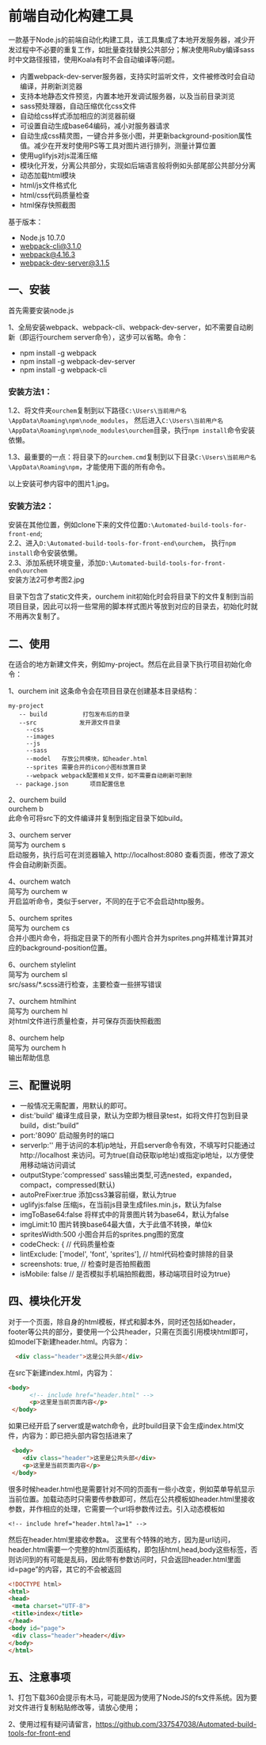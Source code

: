 ﻿# 前端自动化构建工具

一款基于Node.js的前端自动化构建工具，该工具集成了本地开发服务器，减少开发过程中不必要的重复工作，如批量查找替换公共部分；解决使用Ruby编译sass时中文路径报错，使用Koala有时不会自动编译等问题。

 - 内置webpack-dev-server服务器，支持实时监听文件，文件被修改时会自动编译，并刷新浏览器
 - 支持本地静态文件预览，内置本地开发调试服务器，以及当前目录浏览
 - sass预处理器，自动压缩优化css文件
 - 自动给css样式添加相应的浏览器前缀
 - 可设置自动生成base64编码，减小对服务器请求
 - 自动生成css精灵图，一键合并多张小图，并更新background-position属性值。减少在开发时使用PS等工具对图片进行排列，测量计算位置 
 - 使用uglifyjs对js混淆压缩 
 - 模块化开发，分离公共部分，实现如后端语言般将例如头部尾部公共部分分离
 - 动态加载html模块
 - html/js文件格式化
 - html/css代码质量检查
 - html保存快照截图
 
基于版本：
 - Node.js 10.7.0  
 - webpack-cli@3.1.0
 - webpack@4.16.3
 - webpack-dev-server@3.1.5
 

## 一、安装

首先需要安装node.js

1、全局安装webpack、webpack-cli、webpack-dev-server，如不需要自动刷新（即运行ourchem server命令），这步可以省略。命令：
   - npm install -g webpack
   - npm install -g webpack-dev-server
   - npm install -g webpack-cli
### 安装方法1：  
1.2、将文件夹`ourchem`复制到以下路径`C:\Users\当前用户名\AppData\Roaming\npm\node_modules`，
   然后进入`C:\Users\当前用户名\AppData\Roaming\npm\node_modules\ourchem`目录，执行`npm install`命令安装依懒。

1.3、最重要的一点：将目录下的`ourchem.cmd`复制到以下目录`C:\Users\当前用户名\AppData\Roaming\npm`，才能使用下面的所有命令。

   以上安装可参内容中的图片1.jpg。  
 ### 安装方法2：  
安装在其他位置，例如clone下来的文件位置`D:\Automated-build-tools-for-front-end`;   
2.2、进入`D:\Automated-build-tools-for-front-end\ourchem`， 执行`npm install`命令安装依懒。  
2.3、添加系统环境变量，添加`D:\Automated-build-tools-for-front-end\ourchem`    
安装方法2可参考图2.jpg  

   目录下包含了static文件夹，ourchem init初始化时会将目录下的文件复制到当前项目目录，因此可以将一些常用的脚本样式图片等放到对应的目录去，初始化时就不用再次复制了。

   

## 二、使用

   在适合的地方新建文件夹，例如my-project。然后在此目录下执行项目初始化命令：

   1、ourchem init
   这条命令会在项目目录在创建基本目录结构：

    my-project
       -- build          打包发布后的目录
       --src            发开源文件目录
         --css
         --images
         --js
         --sass
         --model   存放公共模块，如header.html
         --sprites 需要合并的icon小图标放置目录
         --webpack webpack配置相关文件，如不需要自动刷新可删除
      -- package.json      项目配置信息

  2、ourchem build  
   ourchem b  
   此命令可将src下的文件编译并复制到指定目录下如build。  

   3、ourchem server  
   简写为 ourchem s  
   启动服务，执行后可在浏览器输入 http://localhost:8080 查看页面，修改了源文件会自动刷新页面。  

   4、ourchem watch  
   简写为 ourchem w  
   开启监听命令，类似于server，不同的在于它不会启动http服务。  
   
   5、ourchem sprites  
   简写为 ourchem cs  
   合并小图片命令，将指定目录下的所有小图片合并为sprites.png并精准计算其对应的background-position位置。  
   
   6、ourchem stylelint  
   简写为 ourchem sl  
   src/sass/*.scss进行检查，主要检查一些拼写错误  
   
   7、ourchem htmlhint  
   简写为 ourchem hl  
   对html文件进行质量检查，并可保存页面快照截图  
   
   8、ourchem help  
   简写为 ourchem h  
   输出帮助信息  


## 三、配置说明

- 一般情况无需配置，用默认的即可。
- dist:'build' 编译生成目录，默认为空即为根目录test，如将文件打包到目录build，dist:”build”
- port:'8090' 启动服务时的端口
- serverIp:'' 用于访问的本机ip地址，开启server命令有效，不填写时只能通过 http://localhost 来访问。可为true(自动获取ip地址)或指定ip地址，以方便使用移动端访问调试
- outputStype:'compressed' sass输出类型,可选nested，expanded，compact，compressed(默认)
- autoPreFixer:true 添加css3兼容前缀，默认为true
- uglifyjs:false 压缩js，在当前js目录生成files.min.js，默认为false
- imgToBase64:false 将样式中的背景图片转为base64，默认为false
- imgLimit:10 图片转换base64最大值，大于此值不转换，单位k
- spritesWidth:500 小图合并后的sprites.png图的宽度
- codeCheck: { // 代码质量检查
-   lintExclude: ['model', 'font', 'sprites'], // html代码检查时排除的目录
-   screenshots: true, // 检查时是否拍照截图
-   isMobile: false // 是否模拟手机端拍照截图，移动端项目时设为true}

## 四、模块化开发

   对于一个页面，除自身的html模板，样式和脚本外，同时还包括如header，footer等公共的部分，要使用一个公共header，只需在页面引用模块html即可，
  如model下新建header.html。内容为：
```html
  <div class="header">这是公共头部</div>
```
在src下新建index.html，内容为：
```html
<body>
      <!-- include href="header.html" -->
      <p>这里是当前页面内容</p>
 </body>
```

   如果已经开启了server或是watch命令，此时build目录下会生成index.html文件，内容为：即已把头部内容包括进来了
   ```html
    <body>
       <div class="header">这里是公共头部</div>
       <p>这里是当前页面内容</p>
    </body>
```
   很多时候header.html也是需要针对不同的页面有一些小改变，例如菜单导航显示当前位置。加载动态时只需要传参数即可，然后在公共模板如header.html里接收参数，并作相应的处理，它需要一个url将参数传过去。引入动态模板如

    <!-- include href="header.html?a=1" -->

   然后在header.html里接收参数a。
   这里有个特殊的地方，因为是url访问，header.html需要一个完整的html页面结构，即包括html,head,body这些标签，否则访问到的有可能是乱码，因此带有参数访问时，只会返回header.html里面id=page”的内容，其它的不会被返回
   ```html
<!DOCTYPE html>
<html>
<head>
    <meta charset="UTF-8">
    <title>index</title>
</head>
<body id="page">
    <div class="header">header</div>
</body>
</html>
```

## 五、注意事项

   1、打包下载360会提示有木马，可能是因为使用了NodeJS的fs文件系统。因为要对文件进行复制粘贴修改等，请放心使用；

   2、使用过程有疑问请留言，https://github.com/337547038/Automated-build-tools-for-front-end

